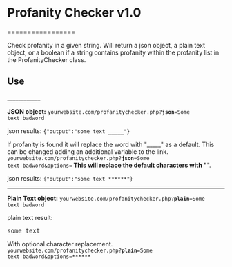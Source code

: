 <h1>Profanity Checker v1.0</h1>
=================

Check profanity in a given string.  Will return a json object, a plain text object, or a boolean if a string contains profanity within the profanity list in the ProfanityChecker class.

<h2>Use</h2>
____________

<strong>JSON object:</strong>
<code>yourwebsite.com/profanitychecker.php?<strong>json</strong>=Some text badword</code>

json results: 
<code>{"output":"some text _____"}</code>

If profanity is found it will replace the word with "_____" as a default.  This can be changed adding an additional variable to the link.
<code>yourwebsite.com/profanitychecker.php?<strong>json</strong>=Some text badword&options=******</code>
This will replace the default characters with "******".

json results: 
<code>{"output":"some text ******"}</code>

____________


<strong>Plain Text object:</strong>
<code>yourwebsite.com/profanitychecker.php?<strong>plain</strong>=Some text badword</code>

plain text result:
<pre>some text ______</pre>

With optional character replacement.
<code>yourwebsite.com/profanitychecker.php?<strong>plain</strong>=Some text badword&options=******</code>



